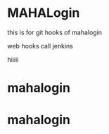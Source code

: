# MAHALogin
this is for git hooks  of mahalogin

web hooks call jenkins

hiiiii


# mahalogin
# mahalogin
